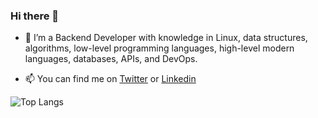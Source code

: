 ### Hi there 👋 

- 🔭 I’m a Backend Developer with knowledge in Linux, data structures, algorithms, low-level programming languages, high-level modern languages, databases, APIs, and DevOps.

- 📫 You can find me on [Twitter](https://twitter.com/Sofiiagarca) or [Linkedin](https://www.linkedin.com/in/dianasofiagarciac/)


 ![Top Langs](https://github-readme-stats.vercel.app/api/top-langs/?username=Sofiag8&hide=css,scss,html&theme=dark)

